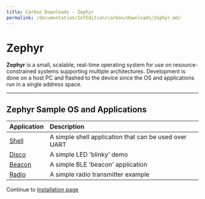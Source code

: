 ```yaml
---
title: Carbon Downloads - Zephyr
permalink: /documentation/IoTEdition/carbon/downloads/Zephyr.md/
---
```

# Zephyr

**Zephyr** is a small, scalable, real-time operating system for use on resource-constrained systems supporting multiple architectures. Development is done on a host PC and flashed to the device since the OS and applications run in a single address space.

***

## Zephyr Sample OS and Applications

| Application                 | Description                                                                            |
|:----------------------------|:---------------------------------------------------------------------------------------|
| [Shell](http://builds.96boards.org/releases/carbon/zephyr-1.8/carbon_shell.bin) | A simple shell application that can be used over UART |
| [Disco](http://builds.96boards.org/releases/carbon/zephyr-1.8/carbon_blinky.bin)   | A simple LED 'blinky' demo                   |
| [Beacon](http://builds.96boards.org/releases/carbon/zephyr-1.8/carbon_beacon.bin) | A simple BLE 'beacon' application           |
| [Radio](http://builds.96boards.org/releases/carbon/zephyr-1.8/carbon_nrf51_radio.hex) | A simple radio transmitter example |

Continue to [Installation page](../installation/README.md)

